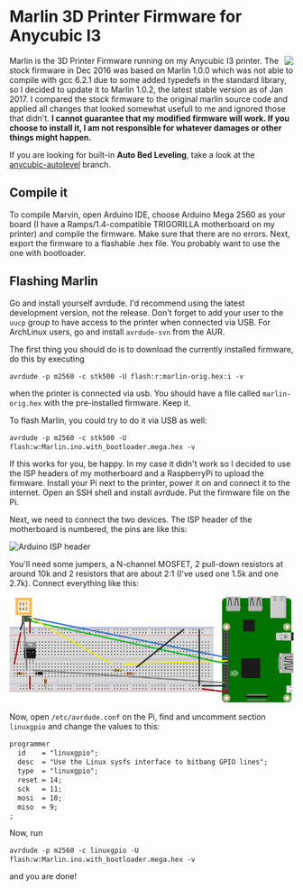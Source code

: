 # Marlin 3D Printer Firmware for Anycubic I3
<img align="right" src="Documentation/Logo/Marlin%20Logo%20GitHub.png" />

 Marlin is the 3D Printer Firmware running on my Anycubic I3 printer. The stock firmware in Dec 2016 was based
 on Marlin 1.0.0 which was not able to compile with gcc 6.2.1 due to some added typedefs in the standard library,
 so I decided to update it to Marlin 1.0.2, the latest stable version as of Jan 2017. I compared the stock firmware
 to the original marlin source code and applied all changes that looked somewhat usefull to me and ignored those
 that didn't. **I cannot guarantee that my modified firmware will work. If you choose to install it, I am not
 responsible for whatever damages or other things might happen.**
 
 If you are looking for built-in **Auto Bed Leveling**, take a look at the
 [anycubic-autolevel](https://github.com/msrd0/MarlinAnycubicI3/tree/anycubic-autolevel) branch.

## Compile it

To compile Marvin, open Arduino IDE, choose Arduino Mega 2560 as your board (I have a Ramps/1.4-compatible TRIGORILLA
motherboard on my printer) and compile the firmware. Make sure that there are no errors. Next, export the firmware
to a flashable .hex file. You probably want to use the one with bootloader.

## Flashing Marlin

Go and install yourself avrdude. I'd recommend using the latest development version, not the release. Don't forget
to add your user to the `uucp` group to have access to the printer when connected via USB. For ArchLinux users,
go and install `avrdude-svn` from the AUR.

The first thing you should do is to download the currently installed firmware, do this by executing

    avrdude -p m2560 -c stk500 -U flash:r:marlin-orig.hex:i -v

when the printer is connected via usb. You should have a file called `marlin-orig.hex` with the pre-installed firmware.
Keep it.

To flash Marlin, you could try to do it via USB as well:

    avrdude -p m2560 -c stk500 -U flash:w:Marlin.ino.with_bootloader.mega.hex -v

If this works for you, be happy. In my case it didn't work so I decided to use the ISP headers of my motherboard
and a RaspberryPi to upload the firmware. Install your Pi next to the printer, power it on and connect it to the
internet. Open an SSH shell and install avrdude. Put the firmware file on the Pi.

Next, we need to connect the two devices. The ISP header of the motherboard is numbered, the pins are like this:

![Arduino ISP header](https://www.arduino.cc/en/uploads/Tutorial/ISP.png)

You'll need some jumpers, a N-channel MOSFET, 2 pull-down resistors at around 10k and 2 resistors that are
about 2:1 (I've used one 1.5k and one 2.7k). Connect everything like this:

![ISP Breadboard](https://raw.githubusercontent.com/msrd0/MarlinAnycubicI3/anycubic-1.0.2-2/isp_bb.png)

Now, open `/etc/avrdude.conf` on the Pi, find and uncomment section `linuxgpio` and change the values to this:

```
programmer
  id    = "linuxgpio";
  desc  = "Use the Linux sysfs interface to bitbang GPIO lines";
  type  = "linuxgpio";
  reset = 14;
  sck   = 11;
  mosi  = 10;
  miso  = 9;
;
```

Now, run

    avrdude -p m2560 -c linuxgpio -U flash:w:Marlin.ino.with_bootloader.mega.hex -v

and you are done!
